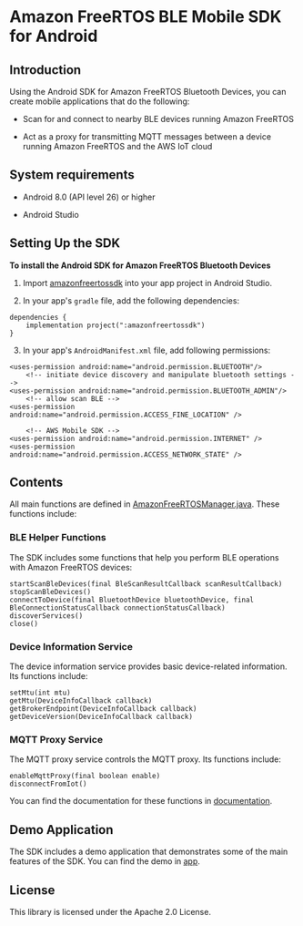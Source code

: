 # Amazon FreeRTOS BLE Mobile SDK for Android

## Introduction

Using the Android SDK for Amazon FreeRTOS Bluetooth Devices, you can create mobile applications that do the following:

- Scan for and connect to nearby BLE devices running Amazon FreeRTOS

- Act as a proxy for transmitting MQTT messages between a device running Amazon FreeRTOS and the AWS IoT cloud

## System requirements

- Android 8.0 (API level 26) or higher

- Android Studio

## Setting Up the SDK

**To install the Android SDK for Amazon FreeRTOS Bluetooth Devices**

1. Import [amazonfreertossdk](amazonfreertossdk) into your app project in Android Studio.

2. In your app's `gradle` file, add the following dependencies:

```
dependencies {
    implementation project(":amazonfreertossdk")
}
```

3. In your app's `AndroidManifest.xml` file, add following permissions:

```
<uses-permission android:name="android.permission.BLUETOOTH"/>
    <!-- initiate device discovery and manipulate bluetooth settings -->
<uses-permission android:name="android.permission.BLUETOOTH_ADMIN"/>
    <!-- allow scan BLE -->
<uses-permission android:name="android.permission.ACCESS_FINE_LOCATION" />

    <!-- AWS Mobile SDK -->
<uses-permission android:name="android.permission.INTERNET" />
<uses-permission android:name="android.permission.ACCESS_NETWORK_STATE" />
```

## Contents

All main functions are defined in [AmazonFreeRTOSManager.java](amazonfreertossdk/src/main/java/com/amazon/aws/amazonfreertossdk/AmazonFreeRTOSManager.java). These functions include:

### BLE Helper Functions

The SDK includes some functions that help you perform BLE operations with Amazon FreeRTOS devices:

```
startScanBleDevices(final BleScanResultCallback scanResultCallback)
stopScanBleDevices()
connectToDevice(final BluetoothDevice bluetoothDevice, final BleConnectionStatusCallback connectionStatusCallback)
discoverServices()
close()
```

### Device Information Service 

The device information service provides basic device-related information. Its functions include:

```
setMtu(int mtu)
getMtu(DeviceInfoCallback callback)
getBrokerEndpoint(DeviceInfoCallback callback)
getDeviceVersion(DeviceInfoCallback callback)
```

### MQTT Proxy Service 

The MQTT proxy service controls the MQTT proxy. Its functions include:
```
enableMqttProxy(final boolean enable)
disconnectFromIot()
```

You can find the documentation for these functions in [documentation](documentation).


## Demo Application

The SDK includes a demo application that demonstrates some of the main features of the SDK. You can find the demo in [app](app).

## License

This library is licensed under the Apache 2.0 License. 
